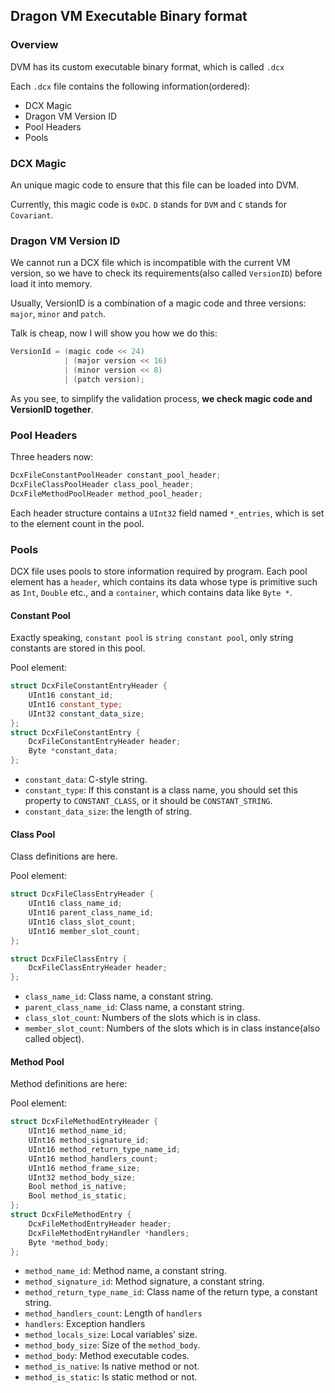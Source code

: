 ## Dragon VM Executable Binary format

### Overview
DVM has its custom executable binary format, which is called `.dcx`

Each `.dcx` file contains the following information(ordered):
* DCX Magic
* Dragon VM Version ID
* Pool Headers
* Pools

### DCX Magic
An unique magic code to ensure that this file can be loaded into DVM.

Currently, this magic code is `0xDC`. `D` stands for `DVM` and `C` stands for `Covariant`.

### Dragon VM Version ID
We cannot run a DCX file which is incompatible with the current VM version,
so we have to check its requirements(also called `VersionID`) before load it into memory.

Usually, VersionID is a combination of a magic code and three versions: `major`, `minor` and `patch`.

Talk is cheap, now I will show you how we do this:
```C++
VersionId = (magic code << 24) 
            | (major version << 16) 
            | (minor version << 8) 
            | (patch version);
```
As you see, to simplify the validation process, **we check magic code and VersionID together**.

### Pool Headers
Three headers now:
```c++
DcxFileConstantPoolHeader constant_pool_header;
DcxFileClassPoolHeader class_pool_header;
DcxFileMethodPoolHeader method_pool_header;
```

Each header structure contains a `UInt32` field named `*_entries`, which is set to the element count in the pool.

### Pools
DCX file uses pools to store information required by program.
Each pool element has a `header`, which contains its data whose type is primitive such as `Int`, `Double` etc., 
and a `container`, which contains data like `Byte *`.

#### Constant Pool
Exactly speaking, `constant pool` is `string constant pool`, only string constants are stored in this pool.

Pool element:
```c++
struct DcxFileConstantEntryHeader {
    UInt16 constant_id;
    UInt16 constant_type;
    UInt32 constant_data_size;
};
struct DcxFileConstantEntry {
    DcxFileConstantEntryHeader header;
    Byte *constant_data;
};
```
* `constant_data`: C-style string.
* `constant_type`: If this constant is a class name, you should set this property to `CONSTANT_CLASS`, or it should be `CONSTANT_STRING`.
* `constant_data_size`: the length of string.

#### Class Pool
Class definitions are here.

Pool element:
```c++
struct DcxFileClassEntryHeader {
    UInt16 class_name_id;
    UInt16 parent_class_name_id;
    UInt16 class_slot_count;
    UInt16 member_slot_count;
};

struct DcxFileClassEntry {
    DcxFileClassEntryHeader header;
};
```
* `class_name_id`: Class name, a constant string.
* `parent_class_name_id`: Class name, a constant string.
* `class_slot_count`: Numbers of the slots which is in class.
* `member_slot_count`: Numbers of the slots which is in class instance(also called object).

#### Method Pool
Method definitions are here:

Pool element:
```c++
struct DcxFileMethodEntryHeader {
    UInt16 method_name_id;
    UInt16 method_signature_id;
    UInt16 method_return_type_name_id;
    UInt16 method_handlers_count;
    UInt16 method_frame_size;
    UInt32 method_body_size;
    Bool method_is_native;
    Bool method_is_static;
};
struct DcxFileMethodEntry {
    DcxFileMethodEntryHeader header;
    DcxFileMethodEntryHandler *handlers;
    Byte *method_body;
};
```
* `method_name_id`: Method name, a constant string.
* `method_signature_id`: Method signature, a constant string.
* `method_return_type_name_id`: Class name of the return type, a constant string.
* `method_handlers_count`: Length of `handlers`
* `handlers`: Exception handlers
* `method_locals_size`: Local variables' size.
* `method_body_size`: Size of the `method_body`.
* `method_body`: Method executable codes.
* `method_is_native`: Is native method or not.
* `method_is_static`: Is static method or not.
